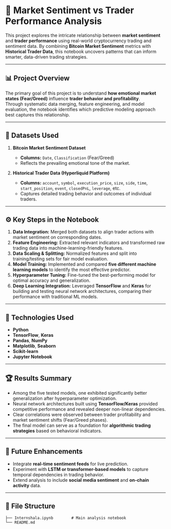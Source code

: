 # 🧠 Market Sentiment vs Trader Performance Analysis

This project explores the intricate relationship between **market sentiment** and **trader performance** using real-world cryptocurrency trading and sentiment data. By combining **Bitcoin Market Sentiment** metrics with **Historical Trader Data**, this notebook uncovers patterns that can inform smarter, data-driven trading strategies.

---

## 📊 Project Overview

The primary goal of this project is to understand **how emotional market states (Fear/Greed)** influence **trader behavior and profitability**.  
Through systematic data merging, feature engineering, and model evaluation, the notebook identifies which predictive modeling approach best captures this relationship.

---

## 🧩 Datasets Used

1. **Bitcoin Market Sentiment Dataset**
   - **Columns:** `Date`, `Classification` (Fear/Greed)
   - Reflects the prevailing emotional tone of the market.

2. **Historical Trader Data (Hyperliquid Platform)**
   - **Columns:** `account`, `symbol`, `execution_price`, `size`, `side`, `time`, `start_position`, `event`, `closedPnL`, `leverage`, etc.
   - Captures detailed trading behavior and outcomes of individual traders.

---

## ⚙️ Key Steps in the Notebook

1. **Data Integration:** Merged both datasets to align trader actions with market sentiment on corresponding dates.  
2. **Feature Engineering:** Extracted relevant indicators and transformed raw trading data into machine-learning-friendly features.  
3. **Data Scaling & Splitting:** Normalized features and split into training/testing sets for fair model evaluation.  
4. **Model Training:** Implemented and compared **five different machine learning models** to identify the most effective predictor.  
5. **Hyperparameter Tuning:** Fine-tuned the best-performing model for optimal accuracy and generalization.  
6. **Deep Learning Integration:** Leveraged **TensorFlow** and **Keras** for building and testing neural network architectures, comparing their performance with traditional ML models.

---

## 🧮 Technologies Used

- **Python**
- **TensorFlow**, **Keras**
- **Pandas**, **NumPy**
- **Matplotlib**, **Seaborn**
- **Scikit-learn**
- **Jupyter Notebook**

---

## 🏆 Results Summary

- Among the five tested models, one exhibited significantly better generalization after hyperparameter optimization.  
- Neural network architectures built using **TensorFlow/Keras** provided competitive performance and revealed deeper non-linear dependencies.  
- Clear correlations were observed between trader profitability and market sentiment shifts (Fear/Greed phases).  
- The final model can serve as a foundation for **algorithmic trading strategies** based on behavioral indicators.

---

## 🚀 Future Enhancements

- Integrate **real-time sentiment feeds** for live prediction.  
- Experiment with **LSTM or transformer-based models** to capture temporal dependencies in trading behavior.  
- Extend analysis to include **social media sentiment** and **on-chain activity** data.

---

## 📁 File Structure

```
├── Internshala.ipynb        # Main analysis notebook
└── README.md
```

